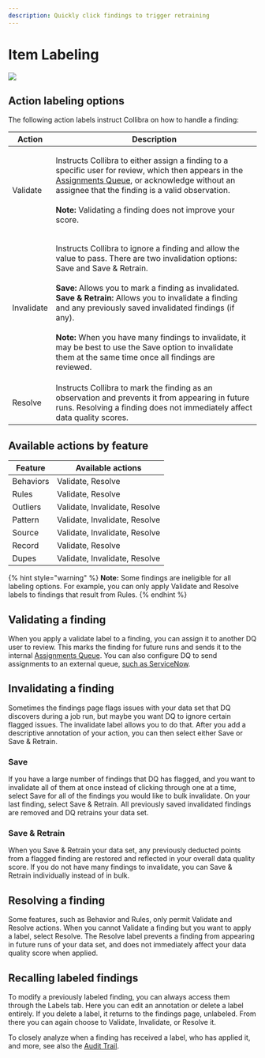 ```yaml
---
description: Quickly click findings to trigger retraining
---
```


# Item Labeling

![](../../.gitbook/assets/item\_label.gif)

## Action labeling options

The following action labels instruct Collibra on how to handle a finding:

| Action     | Description                                                                                                                                                                                                                                                                                                                                                                                                                                                                                                                                      |
| ---------- | ------------------------------------------------------------------------------------------------------------------------------------------------------------------------------------------------------------------------------------------------------------------------------------------------------------------------------------------------------------------------------------------------------------------------------------------------------------------------------------------------------------------------------------------------ |
| Validate   | <p>Instructs Collibra to either assign a finding to a specific user for review, which then appears in the <a href="../assignments-queue/">Assignments Queue</a>, or acknowledge without an assignee that the finding is a valid observation. <br><br><strong>Note:</strong> Validating a finding does not improve your score.</p>                                                                                                                                                                                                                |
| Invalidate | <p>Instructs Collibra to ignore a finding and allow the value to pass. There are two invalidation options: Save and Save &#x26; Retrain.<br><br><strong>Save:</strong> Allows you to mark a finding as invalidated.<br><strong>Save &#x26; Retrain:</strong> Allows you to invalidate a finding and any previously saved invalidated findings (if any). <br><br><strong>Note:</strong> When you have many findings to invalidate, it may be best to use the Save option to invalidate them at the same time once all findings are reviewed. </p> |
| Resolve    | Instructs Collibra to mark the finding as an observation and prevents it from appearing in future runs. Resolving a finding does not immediately affect data quality scores.                                                                                                                                                                                                                                                                                                                                                                     |

## Available actions by feature

| Feature   | Available actions             |
| --------- | ----------------------------- |
| Behaviors | Validate, Resolve             |
| Rules     | Validate, Resolve             |
| Outliers  | Validate, Invalidate, Resolve |
| Pattern   | Validate, Invalidate, Resolve |
| Source    | Validate, Invalidate, Resolve |
| Record    | Validate, Resolve             |
| Dupes     | Validate, Invalidate, Resolve |

{% hint style="warning" %}
**Note:** Some findings are ineligible for all labeling options. For example, you can only apply Validate and Resolve labels to findings that result from Rules.&#x20;
{% endhint %}

## Validating a finding

When you apply a validate label to a finding, you can assign it to another DQ user to review. This marks the finding for future runs and sends it to the internal [Assignments Queue](../assignments-queue/). You can also configure DQ to send assignments to an external queue, [such as ServiceNow](../assignment-queue-s/external-assignment.md).

## Invalidating a finding

Sometimes the findings page flags issues with your data set that DQ discovers during a job run, but maybe you want DQ to ignore certain flagged issues. The invalidate label allows you to do that. After you add a descriptive annotation of your action, you can then select either Save or Save & Retrain.&#x20;

### Save

If you have a large number of findings that DQ has flagged, and you want to invalidate all of them at once instead of clicking through one at a time, select Save for all of the findings you would like to bulk invalidate. On your last finding, select Save & Retrain. All previously saved invalidated findings are removed and DQ retrains your data set.&#x20;

### Save & Retrain

When you Save & Retrain your data set, any previously deducted points from a flagged finding are restored and reflected in your overall data quality score. If you do not have many findings to invalidate, you can Save & Retrain individually instead of in bulk.&#x20;

## Resolving a finding

Some features, such as Behavior and Rules, only permit Validate and Resolve actions. When you cannot Validate a finding but you want to apply a label, select Resolve. The Resolve label prevents a finding from appearing in future runs of your data set, and does not immediately affect your data quality score when applied.&#x20;

## Recalling labeled findings

To modify a previously labeled finding, you can always access them through the Labels tab. Here you can edit an annotation or delete a label entirely. If you delete a label, it returns to the findings page, unlabeled. From there you can again choose to Validate, Invalidate, or Resolve it.&#x20;

To closely analyze when a finding has received a label, who has applied it, and more, see also the [Audit Trail](../../admin/audit/dataset-audit-trail.md).


